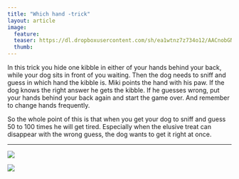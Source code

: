 ```yaml
---
title: "Which hand -trick"
layout: article
image:
  feature:
  teaser: https://dl.dropboxusercontent.com/sh/ea1wtnz7z734o12/AACnobGNaW0t0rf1HgEW4X5Na/temput/1/DSC29523-245px.jpg
  thumb:
---
```


In this trick you hide one kibble in either of your hands behind your back, while your dog sits in front of you waiting. Then the dog needs to sniff and guess in which hand the kibble is. Miki points the hand with his paw. If the dog knows the right answer he gets the kibble. If he guesses wrong, put your hands behind your back again and start the game over. And remember to change hands frequently.

So the whole point of this is that when you get your dog to sniff and guess 50 to 100 times he will get tired. Especially when the elusive treat can disappear with the wrong guess, the dog wants to get it right at once.

---

[![](https://dl.dropboxusercontent.com/sh/ea1wtnz7z734o12/AABaXhukWDg00ngXjZpPdS1La/temput/1/DSC29521_2-800px.jpg)](https://dl.dropboxusercontent.com/sh/ea1wtnz7z734o12/AADD1UOwOkW4zCuar3u-POPfa/temput/1/DSC29521_2.jpg)

[![](https://dl.dropboxusercontent.com/sh/ea1wtnz7z734o12/AABhDqdFyG1-Z4mb_mk8--cka/temput/1/DSC29523_2-800px.jpg)](https://dl.dropboxusercontent.com/sh/ea1wtnz7z734o12/AADX-hz0acjQTd9Qlc35HIVXa/temput/1/DSC29523_2.jpg)
